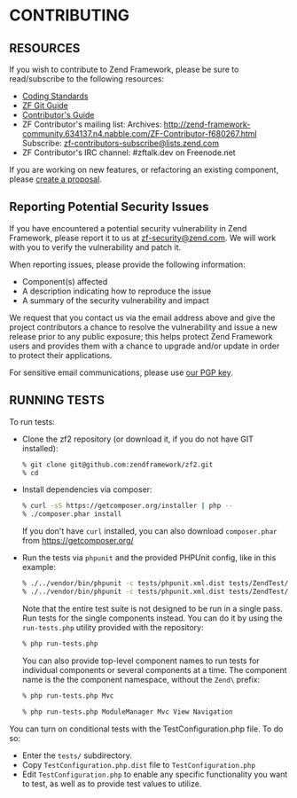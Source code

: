 # CONTRIBUTING

## RESOURCES

If you wish to contribute to Zend Framework, please be sure to
read/subscribe to the following resources:

 -  [Coding Standards](http://framework.zend.com/wiki/display/ZFDEV2/Coding+Standards)
 -  [ZF Git Guide](README-GIT.md)
 -  [Contributor's Guide](http://framework.zend.com/participate/contributor-guide)
 -  ZF Contributor's mailing list:
    Archives: http://zend-framework-community.634137.n4.nabble.com/ZF-Contributor-f680267.html
    Subscribe: zf-contributors-subscribe@lists.zend.com
 -  ZF Contributor's IRC channel:
    #zftalk.dev on Freenode.net

If you are working on new features, or refactoring an existing
component, please [create a proposal](https://github.com/zendframework/zf2/issues/new).

## Reporting Potential Security Issues

If you have encountered a potential security vulnerability in Zend Framework, please report it to us at [zf-security@zend.com](mailto:zf-security@zend.com). We will work with you to verify the vulnerability and patch it.

When reporting issues, please provide the following information:

- Component(s) affected
- A description indicating how to reproduce the issue
- A summary of the security vulnerability and impact

We request that you contact us via the email address above and give the project contributors a chance to resolve the vulnerability and issue a new release prior to any public exposure; this helps protect Zend Framework users and provides them with a chance to upgrade and/or update in order to protect their applications.

For sensitive email communications, please use [our PGP key](http://framework.zend.com/zf-security-pgp-key.asc).

## RUNNING TESTS

To run tests:

- Clone the zf2 repository (or download it, if you do not have GIT installed):

  ```sh
  % git clone git@github.com:zendframework/zf2.git
  % cd
  ```

- Install dependencies via composer:

  ```sh
  % curl -sS https://getcomposer.org/installer | php --
  % ./composer.phar install
  ```

  If you don't have `curl` installed, you can also download `composer.phar` from https://getcomposer.org/

- Run the tests via `phpunit` and the provided PHPUnit config, like in this example:

  ```sh
  % ./../vendor/bin/phpunit -c tests/phpunit.xml.dist tests/ZendTest/Http
  % ./../vendor/bin/phpunit -c tests/phpunit.xml.dist tests/ZendTest/Http/Header/EtagTest.php
  ```

  Note that the entire test suite is not designed to be run in a single pass.
  Run tests for the single components instead. You can do it by using the `run-tests.php` utility provided
  with the repository:

  ```sh
  % php run-tests.php
  ```

  You can also provide top-level component names to run tests for individual
  components or several components at a time. The component name is the the
  component namespace, without the `Zend\` prefix:

  ```sh
  % php run-tests.php Mvc
  ```

  ```sh
  % php run-tests.php ModuleManager Mvc View Navigation
  ```

You can turn on conditional tests with the TestConfiguration.php file.
To do so:

 -  Enter the `tests/` subdirectory.
 -  Copy `TestConfiguration.php.dist` file to `TestConfiguration.php`
 -  Edit `TestConfiguration.php` to enable any specific functionality you
    want to test, as well as to provide test values to utilize.
